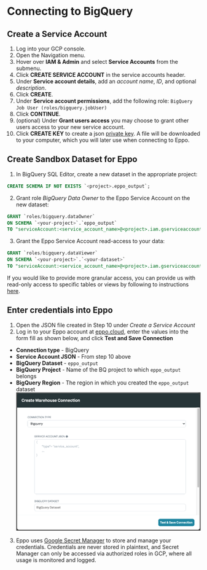 # Connecting to BigQuery

## Create a Service Account

1. Log into your GCP console.
2. Open the Navigation menu.
3. Hover over **IAM & Admin** and select **Service Accounts** from the submenu.
4. Click **CREATE SERVICE ACCOUNT** in the service accounts header.
5. Under **Service account details**, add an _account name_, _ID_, and optional _description_.
6. Click **CREATE**.
7. Under **Service account permissions**, add the following role: `BigQuery Job User (roles/bigquery.jobUser)`
8. Click **CONTINUE**.
9. (optional) Under **Grant users access** you may choose to grant other users access to your new service account.
10. Click **CREATE KEY** to create a json [private key](https://cloud.google.com/iam/docs/creating-managing-service-account-keys).
    A file will be downloaded to your computer, which you will later use when connecting to
    Eppo.

## Create Sandbox Dataset for Eppo

1. In BigQuery SQL Editor, create a new dataset in the appropriate project:

```sql
CREATE SCHEMA IF NOT EXISTS `<project>.eppo_output`;
```

2. Grant role _BigQuery Data Owner_ to the Eppo Service Account on the new dataset:

```sql
GRANT `roles/bigquery.dataOwner`
ON SCHEMA `<your-project>`.`eppo_output`
TO "serviceAccount:<service_account_name>@<project>.iam.gserviceaccount.com";
```

3. Grant the Eppo Service Account read-access to your data:

```sql
GRANT `roles/bigquery.dataViewer`
ON SCHEMA `<your-project>`.`<your-dataset>`
TO "serviceAccount:<service_account_name>@<project>.iam.gserviceaccount.com";
```

If you would like to provide more granular access, you can provide us with read-only access to specific tables or views by following to instructions [here](https://cloud.google.com/bigquery/docs/table-access-controls-intro).

## Enter credentials into Eppo

1. Open the JSON file created in Step 10 under _Create a Service Account_
2. Log in to your Eppo account at [eppo.cloud](eppo.cloud), enter the values into the form fill as shown below, and click **Test and Save Connection**
 - **Connection type** - BigQuery
 - **Service Account JSON** - From step 10 above
 - **BigQuery Dataset** - `eppo_output`
 - **BigQuery Project** - Name of the BQ project to which `eppo_output` belongs
 - **BigQuery Region** - The region in which you created the `eppo_output` dataset
   ![Bigquery warehouse connection](../../../static/img/connecting-data/BigQuery-Connection-UI_V2.png)
3. Eppo uses [Google Secret Manager](https://cloud.google.com/secret-manager) to store and manage your credentials. Credentials are never stored in plaintext, and Secret Manager can only be accessed via authorized roles in GCP, where all usage is monitored and logged.
